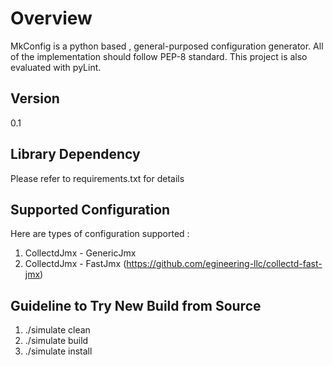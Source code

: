 Overview
========
MkConfig is a python based , general-purposed configuration generator.
All of the implementation should follow PEP-8 standard.
This project is also evaluated with pyLint.

Version
--------
0.1

Library Dependency
------------------
Please refer to requirements.txt for details

Supported Configuration
-----------------------
Here are types of configuration supported :
1. CollectdJmx - GenericJmx
1. CollectdJmx - FastJmx (https://github.com/egineering-llc/collectd-fast-jmx)


Guideline to Try New Build from Source
------------------------------------------
1. ./simulate clean
2. ./simulate build
3. ./simulate install
